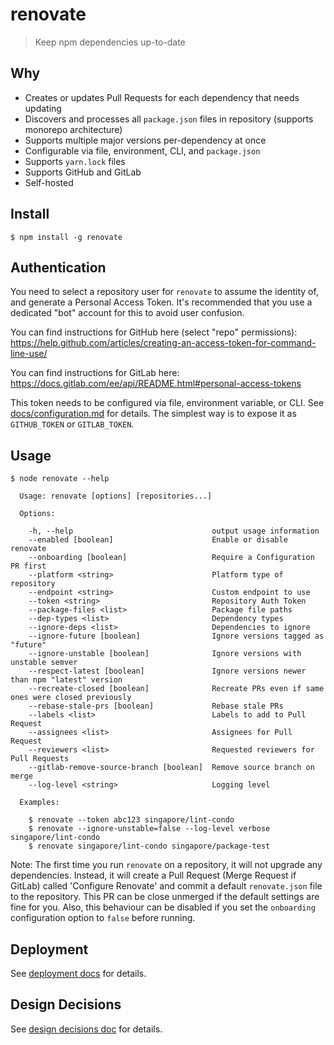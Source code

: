 # renovate

> Keep npm dependencies up-to-date

##  Why

- Creates or updates Pull Requests for each dependency that needs updating
- Discovers and processes all `package.json` files in repository (supports monorepo architecture)
- Supports multiple major versions per-dependency at once
- Configurable via file, environment, CLI, and `package.json`
- Supports `yarn.lock` files
- Supports GitHub and GitLab
- Self-hosted

## Install

```
$ npm install -g renovate
```

## Authentication

You need to select a repository user for `renovate` to assume the identity of, and generate a Personal Access Token. It's recommended that you use a dedicated "bot" account for this to avoid user confusion.

You can find instructions for GitHub here (select "repo" permissions): https://help.github.com/articles/creating-an-access-token-for-command-line-use/

You can find instructions for GitLab here: https://docs.gitlab.com/ee/api/README.html#personal-access-tokens

This token needs to be configured via file, environment variable, or CLI. See [docs/configuration.md](docs/configuration.md) for details.
The simplest way is to expose it as `GITHUB_TOKEN` or `GITLAB_TOKEN`.

## Usage

```
$ node renovate --help

  Usage: renovate [options] [repositories...]

  Options:

    -h, --help                               output usage information
    --enabled [boolean]                      Enable or disable renovate
    --onboarding [boolean]                   Require a Configuration PR first
    --platform <string>                      Platform type of repository
    --endpoint <string>                      Custom endpoint to use
    --token <string>                         Repository Auth Token
    --package-files <list>                   Package file paths
    --dep-types <list>                       Dependency types
    --ignore-deps <list>                     Dependencies to ignore
    --ignore-future [boolean]                Ignore versions tagged as "future"
    --ignore-unstable [boolean]              Ignore versions with unstable semver
    --respect-latest [boolean]               Ignore versions newer than npm "latest" version
    --recreate-closed [boolean]              Recreate PRs even if same ones were closed previously
    --rebase-stale-prs [boolean]             Rebase stale PRs
    --labels <list>                          Labels to add to Pull Request
    --assignees <list>                       Assignees for Pull Request
    --reviewers <list>                       Requested reviewers for Pull Requests
    --gitlab-remove-source-branch [boolean]  Remove source branch on merge
    --log-level <string>                     Logging level

  Examples:

    $ renovate --token abc123 singapore/lint-condo
    $ renovate --ignore-unstable=false --log-level verbose singapore/lint-condo
    $ renovate singapore/lint-condo singapore/package-test
```

Note: The first time you run `renovate` on a repository, it will not upgrade any dependencies. Instead, it will create a Pull Request (Merge Request if GitLab) called 'Configure Renovate' and commit a default `renovate.json` file to the repository. This PR can be close unmerged if the default settings are fine for you. Also, this behaviour can be disabled if you set the `onboarding` configuration option to `false` before running.

## Deployment

See [deployment docs](docs/deployment.md) for details.

## Design Decisions

See [design decisions doc](docs/design-decisions.md) for details.
